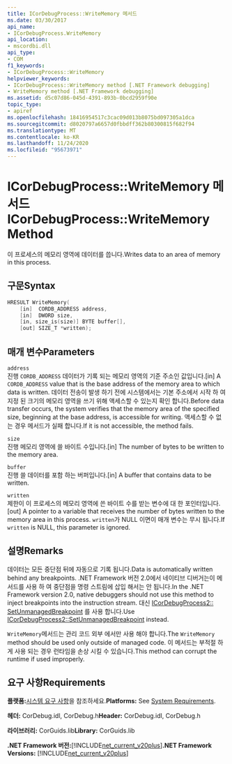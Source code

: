 ```yaml
---
title: ICorDebugProcess::WriteMemory 메서드
ms.date: 03/30/2017
api_name:
- ICorDebugProcess.WriteMemory
api_location:
- mscordbi.dll
api_type:
- COM
f1_keywords:
- ICorDebugProcess::WriteMemory
helpviewer_keywords:
- ICorDebugProcess::WriteMemory method [.NET Framework debugging]
- WriteMemory method [.NET Framework debugging]
ms.assetid: d5c07d86-045d-4391-893b-0bcd2959f90e
topic_type:
- apiref
ms.openlocfilehash: 18416954517c3cac09d013b8075bd097305a1dca
ms.sourcegitcommit: d8020797a6657d0fbbdff362b80300815f682f94
ms.translationtype: MT
ms.contentlocale: ko-KR
ms.lasthandoff: 11/24/2020
ms.locfileid: "95673971"
---
```

# <a name="icordebugprocesswritememory-method"></a><span data-ttu-id="9b2a7-102">ICorDebugProcess::WriteMemory 메서드</span><span class="sxs-lookup"><span data-stu-id="9b2a7-102">ICorDebugProcess::WriteMemory Method</span></span>

<span data-ttu-id="9b2a7-103">이 프로세스의 메모리 영역에 데이터를 씁니다.</span><span class="sxs-lookup"><span data-stu-id="9b2a7-103">Writes data to an area of memory in this process.</span></span>  
  
## <a name="syntax"></a><span data-ttu-id="9b2a7-104">구문</span><span class="sxs-lookup"><span data-stu-id="9b2a7-104">Syntax</span></span>  
  
```cpp  
HRESULT WriteMemory(  
    [in]  CORDB_ADDRESS address,  
    [in]  DWORD size,  
    [in, size_is(size)] BYTE buffer[],  
    [out] SIZE_T *written);  
```  
  
## <a name="parameters"></a><span data-ttu-id="9b2a7-105">매개 변수</span><span class="sxs-lookup"><span data-stu-id="9b2a7-105">Parameters</span></span>  

 `address`  
 <span data-ttu-id="9b2a7-106">진행 `CORDB_ADDRESS` 데이터가 기록 되는 메모리 영역의 기준 주소인 값입니다.</span><span class="sxs-lookup"><span data-stu-id="9b2a7-106">[in] A `CORDB_ADDRESS` value that is the base address of the memory area to which data is written.</span></span> <span data-ttu-id="9b2a7-107">데이터 전송이 발생 하기 전에 시스템에서는 기본 주소에서 시작 하 여 지정 된 크기의 메모리 영역을 쓰기 위해 액세스할 수 있는지 확인 합니다.</span><span class="sxs-lookup"><span data-stu-id="9b2a7-107">Before data transfer occurs, the system verifies that the memory area of the specified size, beginning at the base address, is accessible for writing.</span></span> <span data-ttu-id="9b2a7-108">액세스할 수 없는 경우 메서드가 실패 합니다.</span><span class="sxs-lookup"><span data-stu-id="9b2a7-108">If it is not accessible, the method fails.</span></span>  
  
 `size`  
 <span data-ttu-id="9b2a7-109">진행 메모리 영역에 쓸 바이트 수입니다.</span><span class="sxs-lookup"><span data-stu-id="9b2a7-109">[in] The number of bytes to be written to the memory area.</span></span>  
  
 `buffer`  
 <span data-ttu-id="9b2a7-110">진행 쓸 데이터를 포함 하는 버퍼입니다.</span><span class="sxs-lookup"><span data-stu-id="9b2a7-110">[in] A buffer that contains data to be written.</span></span>  
  
 `written`  
 <span data-ttu-id="9b2a7-111">제한이 이 프로세스의 메모리 영역에 쓴 바이트 수를 받는 변수에 대 한 포인터입니다.</span><span class="sxs-lookup"><span data-stu-id="9b2a7-111">[out] A pointer to a variable that receives the number of bytes written to the memory area in this process.</span></span> <span data-ttu-id="9b2a7-112">`written`가 NULL 이면이 매개 변수는 무시 됩니다.</span><span class="sxs-lookup"><span data-stu-id="9b2a7-112">If `written` is NULL, this parameter is ignored.</span></span>  
  
## <a name="remarks"></a><span data-ttu-id="9b2a7-113">설명</span><span class="sxs-lookup"><span data-stu-id="9b2a7-113">Remarks</span></span>  

 <span data-ttu-id="9b2a7-114">데이터는 모든 중단점 뒤에 자동으로 기록 됩니다.</span><span class="sxs-lookup"><span data-stu-id="9b2a7-114">Data is automatically written behind any breakpoints.</span></span> <span data-ttu-id="9b2a7-115">.NET Framework 버전 2.0에서 네이티브 디버거는이 메서드를 사용 하 여 중단점을 명령 스트림에 삽입 해서는 안 됩니다.</span><span class="sxs-lookup"><span data-stu-id="9b2a7-115">In the .NET Framework version 2.0, native debuggers should not use this method to inject breakpoints into the instruction stream.</span></span> <span data-ttu-id="9b2a7-116">대신 [ICorDebugProcess2:: SetUnmanagedBreakpoint](icordebugprocess2-setunmanagedbreakpoint-method.md) 를 사용 합니다.</span><span class="sxs-lookup"><span data-stu-id="9b2a7-116">Use [ICorDebugProcess2::SetUnmanagedBreakpoint](icordebugprocess2-setunmanagedbreakpoint-method.md) instead.</span></span>  
  
 <span data-ttu-id="9b2a7-117">`WriteMemory`메서드는 관리 코드 외부 에서만 사용 해야 합니다.</span><span class="sxs-lookup"><span data-stu-id="9b2a7-117">The `WriteMemory` method should be used only outside of managed code.</span></span> <span data-ttu-id="9b2a7-118">이 메서드는 부적절 하 게 사용 되는 경우 런타임을 손상 시킬 수 있습니다.</span><span class="sxs-lookup"><span data-stu-id="9b2a7-118">This method can corrupt the runtime if used improperly.</span></span>  
  
## <a name="requirements"></a><span data-ttu-id="9b2a7-119">요구 사항</span><span class="sxs-lookup"><span data-stu-id="9b2a7-119">Requirements</span></span>  

 <span data-ttu-id="9b2a7-120">**플랫폼:**[시스템 요구 사항](../../get-started/system-requirements.md)을 참조하세요.</span><span class="sxs-lookup"><span data-stu-id="9b2a7-120">**Platforms:** See [System Requirements](../../get-started/system-requirements.md).</span></span>  
  
 <span data-ttu-id="9b2a7-121">**헤더:** CorDebug.idl, CorDebug.h</span><span class="sxs-lookup"><span data-stu-id="9b2a7-121">**Header:** CorDebug.idl, CorDebug.h</span></span>  
  
 <span data-ttu-id="9b2a7-122">**라이브러리:** CorGuids.lib</span><span class="sxs-lookup"><span data-stu-id="9b2a7-122">**Library:** CorGuids.lib</span></span>  
  
 <span data-ttu-id="9b2a7-123">**.NET Framework 버전:**[!INCLUDE[net_current_v20plus](../../../../includes/net-current-v20plus-md.md)]</span><span class="sxs-lookup"><span data-stu-id="9b2a7-123">**.NET Framework Versions:** [!INCLUDE[net_current_v20plus](../../../../includes/net-current-v20plus-md.md)]</span></span>
